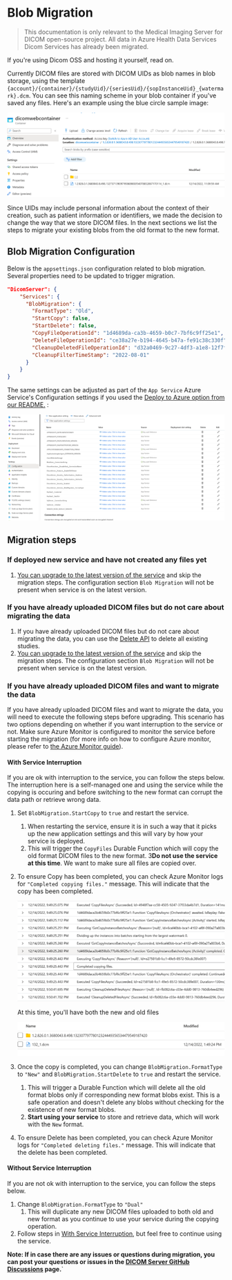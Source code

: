 # Blob Migration

> This documentation is only relevant to the Medical Imaging Server for DICOM open-source project. All data in Azure Health Data Services Dicom Services has already been migrated.

If you're using Dicom OSS and hosting it yourself, read on.

Currently DICOM files are stored with DICOM UIDs as blob names in blob storage, using the template `{account}/{container}/{studyUid}/{seriesUid}/{sopInstanceUid}_{watermark}.dcm`.
You can see this naming scheme in your blob container if you've saved any files. Here's an example using the blue circle sample image:

![dicomwebcontainer-bluecircle-old-blob-format](../images/dicomwebcontainer-bluecircle-old-blob-format.png)

Since UIDs may include personal information about the context of their creation, such as patient information or identifiers, we made the decision to change the way that we store DICOM files. In the next sections we list the steps to migrate your existing blobs from the old format to the new format.

## Blob Migration Configuration
Below is the `appsettings.json` configuration related to blob migration. Several properties need to be updated to trigger migration.

```json
"DicomServer": {
    "Services": {
      "BlobMigration": {
        "FormatType": "Old",
        "StartCopy": false,
        "StartDelete": false,
        "CopyFileOperationId": "1d4689da-ca3b-4659-b0c7-7bf6c9ff25e1",
        "DeleteFileOperationId": "ce38a27e-b194-4645-b47a-fe91c38c330f",
        "CleanupDeletedFileOperationId": "d32a0469-9c27-4df3-a1e8-12f7f8fecbc8",
        "CleanupFilterTimeStamp": "2022-08-01"
      }
    }
}
```

The same settings can be adjusted as part of the `App Service` Azure Service's Configuration settings if you used the [Deploy to Azure option from our README.](https://github.com/microsoft/dicom-server#deploy-to-azure) :

![app-service-settings-configuration](../images/app-service-settings-configuration.png)


## Migration steps

### If deployed new service and have not created any files yet
1. [You can upgrade to the latest version of the service](../resources/dicom-server-maintaince-guide.md) and skip the migration steps. The configuration section `Blob Migration` will not be present when service is on the latest version.

### If you have already uploaded DICOM files but do not care about migrating the data
1. If you have already uploaded DICOM files but do not care about migrating the data, you can use the [Delete API](../resources/conformance-statement.md#delete) to delete all existing studies.
2. [You can upgrade to the latest version of the service](../resources/dicom-server-maintaince-guide.md) and skip the migration steps. The configuration section `Blob Migration` will not be present when service is on the latest version.

### If you have already uploaded DICOM files and want to migrate the data
If you have already uploaded DICOM files and want to migrate the data, you will need to execute the following steps before upgrading. This scenario has two options depending on whether if you want interruption to the service or not. Make sure Azure Monitor is configured to monitor the service before starting the migration (for more info on how to configure Azure monitor, please refer to [the Azure Monitor guide](../how-to-guides/configure-dicom-server-settings.md#azure-monitor)).

#### With Service Interruption
If you are ok with interruption to the service, you can follow the steps below. The interruption here is a self-managed one and using the service while the copying is occuring and before switching to the new format can corrupt the data path or retrieve wrong data.

1. Set `BlobMigration.StartCopy` to `true` and restart the service.
   1. When restarting the service, ensure it is in such a way that it picks up the new application settings and this will vary by how your service is deployed.
   2. This will trigger the `CopyFiles` Durable Function which will copy the old format DICOM files to the new format.
   3**Do not use the service at this time**. We want to make sure all files are copied over.
2. To ensure Copy has been completed, you can check Azure Monitor logs for `"Completed copying files."` message. This will indicate that the copy has been completed.

   ![dicomwebcontainer-bluecircle-copy-logs](../images/dicomwebcontainer-bluecircle-copy-logs.png)

    At this time, you'll have both the new and old files

    ![dicomwebcontainer-bluecircle-old-blob-format-dual](../images/dicomwebcontainer-bluecircle-old-blob-format-dual.png)

3. Once the copy is completed, you can change `BlobMigration.FormatType` to `"New"` and `BlobMigration.StartDelete` to `true` and restart the service.
   1. This will trigger a Durable Function which will delete all the old format blobs only if corresponding new format blobs exist. This is a safe operation and doesn't delete any blobs without checking for the existence of new format blobs.
   2. **Start using your service** to store and retrieve data, which will work with the `New` format.
4. To ensure Delete has been completed, you can check Azure Monitor logs for `"Completed deleting files."` message. This will indicate that the delete has been completed.

#### Without Service Interruption
If you are not ok with interruption to the service, you can follow the steps below.

1. Change `BlobMigration.FormatType` to `"Dual"`
   1. This will duplicate any new DICOM files uploaded to both old and new format as you continue to use your service during the copying operation.
2. Follow steps in [With Service Interruption](#with-service-interruption), but feel free to continue using the service.

**Note: If in case there are any issues or questions during migration, you can post your questions or issues in the [DICOM Server GitHub Discussions](https://github.com/microsoft/dicom-server/discussions/1561) page.**`

